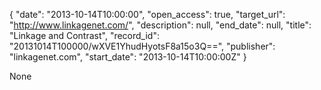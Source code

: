 {
  "date": "2013-10-14T10:00:00", 
  "open_access": true, 
  "target_url": "http://www.linkagenet.com/", 
  "description": null, 
  "end_date": null, 
  "title": "Linkage and Contrast", 
  "record_id": "20131014T100000/wXVE1YhudHyotsF8a15o3Q==", 
  "publisher": "linkagenet.com", 
  "start_date": "2013-10-14T10:00:00Z"
}

None